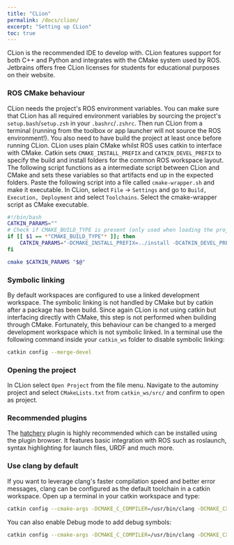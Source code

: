 ```yaml
---
title: "CLion"
permalink: /docs/clion/
excerpt: "Setting up CLion"
toc: true
---
```

CLion is the recommended IDE to develop with. CLion features support for both C++ and Python and integrates with the CMake system used by ROS. Jetbrains offers free CLion licenses for students for educational purposes on their website.

### ROS CMake behaviour
CLion needs the project's ROS environment variables. You can make sure that CLion has all required environment variables by sourcing the project's `setup.bash`/`setup.zsh` in your `.bashrc`/`.zshrc`. Then run CLion from a terminal (running from the toolbox or app launcher will not source the ROS environment!). You also need to have build the project at least once before running CLion. CLion uses plain CMake whilst ROS uses catkin to interface with CMake. Catkin sets `CMAKE_INSTALL_PREFIX` and `CATKIN_DEVEL_PREFIX` to specify the build and install folders for the common ROS workspace layout. The following script functions as a intermediate script between CLion and CMake and sets these variables so that artifacts end up in the expected folders. Paste the following script into a file called `cmake-wrapper.sh` and make it executable. In CLion, select `File` -> `Settings` and go to `Build, Execution, Deployment` and select `Toolchains`. Select the cmake-wrapper script as CMake executable.

```bash
#!/bin/bash
CATKIN_PARAMS=""
# Check if CMAKE_BUILD_TYPE is present (only used when loading the project)
if [[ $1 == *"CMAKE_BUILD_TYPE"* ]]; then
	CATKIN_PARAMS="-DCMAKE_INSTALL_PREFIX=../install -DCATKIN_DEVEL_PREFIX=../devel"
fi

cmake $CATKIN_PARAMS "$@"
```

### Symbolic linking
By default workspaces are configured to use a linked development workspace. The symbolic linking is not handled by CMake but by catkin after a package has been build. Since again CLion is not using catkin but interfacing directly with CMake, this step is not performed when building through CMake. Fortunately, this behaviour can be changed to a merged development workspace which is not symbolic linked. In a terminal use the following command inside your `catkin_ws` folder to disable symbolic linking:
```bash
catkin config --merge-devel
```

### Opening the project
In CLion select `Open Project` from the file menu. Navigate to the autominy project and select `CMakeLists.txt` from `catkin_ws/src/` and confirm to open as project.

### Recommended plugins
The [hatchery](https://github.com/duckietown/hatchery) plugin is highly recommended which can be installed using the plugin browser. It features basic integration with ROS such as roslaunch, syntax highlighting for launch files, URDF and much more.

### Use clang by default
If you want to leverage clang's faster compilation speed and better error messages, clang can be configured as the default toolchain in a catkin workspace. Open up a terminal in your catkin workspace and type:
```bash
catkin config --cmake-args -DCMAKE_C_COMPILER=/usr/bin/clang -DCMAKE_CXX_COMPILER=/usr/bin/clang++
```

You can also enable Debug mode to add debug symbols:
```bash
catkin config --cmake-args -DCMAKE_C_COMPILER=/usr/bin/clang -DCMAKE_CXX_COMPILER=/usr/bin/clang++ -DCMAKE_BUILD_TYPE=Debug
```